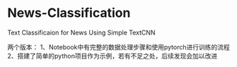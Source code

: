 # News-Classification
Text Classificaion for News Using Simple TextCNN

两个版本：
1、Notebook中有完整的数据处理步骤和使用pytorch进行训练的流程
2、搭建了简单的python项目作为示例，若有不足之处，后续发现会加以改进

